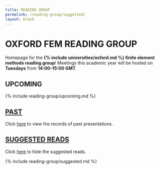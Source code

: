 ```yaml
---
title: READING GROUP
permalink: /reading-group/suggested/
layout: blank
---
```


# OXFORD FEM READING GROUP

Homepage for the **{% include universities/oxford.md %} finite element methods reading group**!
Meetings this academic year will be hosted on **Tuesdays** from **14:00–15:00 GMT**.

## UPCOMING

{% include reading-group/upcoming.md %}

## [PAST](/reading-group/past/)

Click [here](/reading-group/past/) to view the records of past presentations.

## [SUGGESTED READS](/reading-group/)

Click [here](/reading-group/) to hide the suggested reads.

{% include reading-group/suggested.md %}
